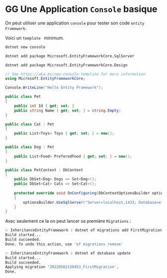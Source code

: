 # GG Une Application `Console` basique

On peut utiliser une application `console` pour tester son code `entity Framework`.

Voici un `template ` minimum.

```bash
dotnet new console
```

```bash
dotnet add package Microsoft.EntityFrameworkCore.SqlServer
```

```bash
dotnet add package Microsoft.EntityFrameworkCore.Design  
```

```cs
// See https://aka.ms/new-console-template for more information
using Microsoft.EntityFrameworkCore;

Console.WriteLine("Hello Entity Framework");

public class Pet
{
    public int Id { get; set; }
    public string Name { get; set; } = string.Empty;
}

public class Cat : Pet
{
    public List<Toys> Toys { get; set; } = new();
}

public class Dog : Pet
{
    public List<Food> PreferedFood { get; set; } = new();
}

public class PetContext : DbContext
{
    public DbSet<Dog> Dogs => Set<Dog>();
    public DbSet<Cat> Cats => Set<Cat>();
    
    protected override void OnConfiguring(DbContextOptionsBuilder optionsBuilder)
    {
        optionsBuilder.UseSqlServer("Server=localhost,1433; Database=ef-inheritance; User=sa; Password=huk@r2Xmen99");
    }
}
```

Avec seulement ce la on peut lancer sa première `Migrations` :

```bash
✨ InheritanceEntityFramework : dotnet ef migrations add FirstMigration
Build started...
Build succeeded.
Done. To undo this action, use 'ef migrations remove'

✨ InheritanceEntityFramework : dotnet ef database update                                 
Build started...
Build succeeded.
Applying migration '20220502130453_FirstMigration'.
Done.
```

